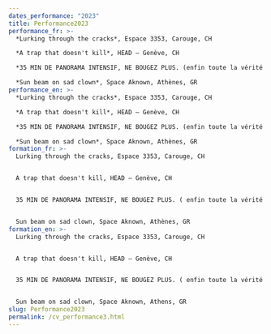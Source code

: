 ```yaml
---
dates_performance: "2023"
title: Performance2023
performance_fr: >-
  *Lurking through the cracks*, Espace 3353, Carouge, CH

  *A trap that doesn't kill*, HEAD – Genève, CH

  *35 MIN DE PANORAMA INTENSIF, NE BOUGEZ PLUS. (enfin toute la vérité sur la Suisse!)* avec Château Deux, 5e Biennale Insulaire des espaces d’art de Genève, CH

  *Sun beam on sad clown*, Space Aknown, Athènes, GR
performance_en: >-
  *Lurking through the cracks*, Espace 3353, Carouge, CH 

  *A trap that doesn't kill*, HEAD – Genève, CH

  *35 MIN DE PANORAMA INTENSIF, NE BOUGEZ PLUS. (enfin toute la vérité sur la Suisse!)* with Château Deux, 5e Biennale Insulaire des espaces d’art de Genève, CH

  *Sun beam on sad clown*, Space Aknown, Athènes, GR
formation_fr: >-
  Lurking through the cracks, Espace 3353, Carouge, CH


  A trap that doesn't kill, HEAD – Genève, CH


  35 MIN DE PANORAMA INTENSIF, NE BOUGEZ PLUS. ( enfin toute la vérité sur la Suisse! ), 5e Biennale Insulaire des espaces d’art de Genève, CH


  Sun beam on sad clown, Space Aknown, Athènes, GR
formation_en: >-
  Lurking through the cracks, Espace 3353, Carouge, CH


  A trap that doesn't kill, HEAD – Genève, CH


  35 MIN DE PANORAMA INTENSIF, NE BOUGEZ PLUS. ( enfin toute la vérité sur la Suisse!), 5e Biennale Insulaire des espaces d’art de Genève, CH


  Sun beam on sad clown, Space Aknown, Athens, GR
slug: Performance2023
permalink: /cv_performance3.html
---
```

